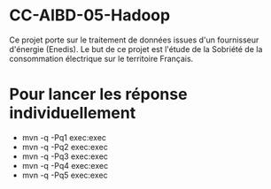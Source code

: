 # CC-AIBD-05-Hadoop
Ce projet porte sur le traitement de données issues d'un fournisseur d'énergie (Enedis). Le but de ce projet est l'étude de la Sobriété de la consommation électrique sur le territoire Français.
# Pour lancer les réponse individuellement
- mvn -q -Pq1 exec:exec
- mvn -q -Pq2 exec:exec
- mvn -q -Pq3 exec:exec
- mvn -q -Pq4 exec:exec
- mvn -q -Pq5 exec:exec
